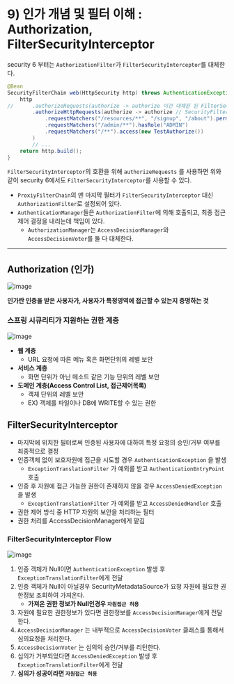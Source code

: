 # 9) 인가 개념 및 필터 이해 : Authorization, FilterSecurityInterceptor

security 6 부터는 `AuthorizationFilter`가 `FilterSecurityInterceptor`를 대체한다. 

```java
@Bean
SecurityFilterChain web(HttpSecurity http) throws AuthenticationException {
    http
//      .authorizeRequests(authorize -> authorize 이건 대체된 된 FilterSecurityInterceptor 를 사용할 때 설정
        .authorizeHttpRequests(authorize -> authorize // SecurityFilterChain 등록
			.requestMatchers("/resources/**", "/signup", "/about").permitAll()
			.requestMatchers("/admin/**").hasRole("ADMIN")
            .requestMatchers("/**").access(new TestAuthorize())
        )
        // ...
    return http.build();
}
```

`FilterSecurityInterceptor`의 호환을 위해 `authorizeRequests` 를 사용하면 위와 같이 security 6에서도  `FilterSecurityInterceptor`를 사용할 수 있다.

- `ProxiyFilterChain`의 맨 마지막 필터가 `FilterSecurityInterceptor` 대신 `AuthorizationFilter`로 설정되어 있다.
- `AuthenticationManager`들은 `AuthorizationFilter`에 의해 호출되고, 최종 접근 제어 결정을 내리는데 책임이 있다.
    - `AuthorizationManager`는 `AccessDecisionManager`와 `AccessDecisionVoter`를 둘 다 대체한다.

---

## Authorization (인가)

![image](https://github.com/qwe5507/TIL/assets/70142711/831c4645-4e12-4ca8-955c-98bba740cf01)

**인가란 인증을 받은 사용자가, 사용자가 특정영역에 접근할 수 있는지 증명하는 것**

### 스프링 시큐리티가 지원하는 권한 계층

![image](https://github.com/qwe5507/TIL/assets/70142711/0393bbe5-4241-43db-8ff2-fb80a3b96f83)

- **웹 계층**
    - URL 요청에 따른 메뉴 혹은 화면단위의 레벨 보안
- **서비스 계층**
    - 화면 단위가 아닌 메소드 같은 기능 단위의 레벨 보안
- **도메인 계층(Access Control List, 접근제어목록)**
    - 객체 단위의 레벨 보안
    - EX) 객체를 파일이나 DB에 WRITE할 수 있는 권한

## FilterSecurityInterceptor

- 마지막에 위치한 필터로써 인증된  사용자에 대하여 특정 요청의 승인/거부 여부를 최종적으로 결정
- 인증객체 없이 보호자원에 접근을 시도할 경우 `AuthenticationException` 을 발생
    - `ExceptionTranslationFilter` 가 예외를 받고 `AuthenticationEntryPoint`  호출
- 인증 후 자원에 접근 가능한 권한이 존재하지 않을 경우 `AccessDeniedException` 을 발생
    - `ExceptionTranslationFilter` 가 예외를 받고 `AccessDeniedHandler` 호출
- 권한 제어 방식 중 HTTP 자원의 보안을 처리하는 필터
- 권한 처리를 AccessDecisionManager에게 맡김

### FilterSecurityInterceptor Flow

![image](https://github.com/qwe5507/TIL/assets/70142711/d5024adb-5ec2-4ba3-aee6-3ca4d54f687b)

1. 인증 객체가 Null이면 `AuthenticationException` 발생 후 `ExceptionTranslationFilter`에게 전달
2. 인증 객체가 Null이 아닐경우 SecurityMetadataSource가 요청 자원에 필요한 권한정보 조회하여 가져온다.
    - **가져온 권한 정보가 Null인경우 `자원접근 허용`**
3. 자원에 필요한 권한정보가 있다면 권한정보를 `AccessDecisionManager`에게 전달한다.
4. `AccessDecisionManager` 는 내부적으로 `AccessDecisionVoter` 클래스를 통해서 심의요청을 처리한다.
5. `AccessDecisionVoter` 는 심의의 승인/거부를 리턴한다.
6. 심의가 거부되었다면 `AccessDeniedException` 발생 후 `ExceptionTranslationFilter`에게 전달
7. **심의가 성공이라면 `자원접근 허용`**
